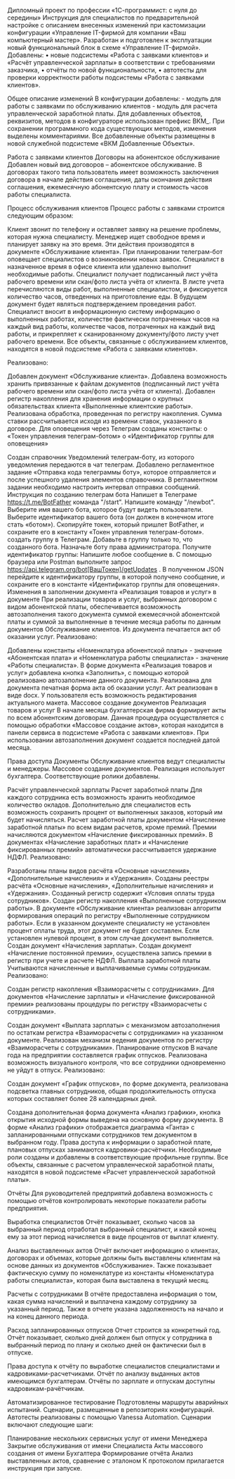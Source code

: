 Дипломный проект по профессии «1С-программист: с нуля до середины»
Инструкция для специалистов по предварительной настройке с описанием внесенных изменений при кастомизации конфигурации «Управление IT-фирмой для компании «Ваш компьютерный мастер».
Разработан и подготовлен к эксплуатации новый функциональный блок в схеме «Управление IT-фирмой». Добавлены: • новые подсистемы «Работа с заявками клиентов» и «Расчёт управленческой зарплаты» в соответствии с требованиями заказчика, • отчёты по новой функциональности, • автотесты для проверки корректности работы подсистемы «Работа с заявками клиентов».

Общее описание изменений В конфигурации добавлены: - модуль для работы с заявками по обслуживанию клиентов - модуль для расчета управленческой заработной платы. Для добавленных объектов, реквизитов, методов в конфигураторе использован префикс ВКМ_. При сохранении программного кода существующих методов, изменения выделены комментариями. Все добавленные объекты размещены в новой служебной подсистеме «ВКМ Добавленные Объекты».

Работа с заявками клиентов
Договоры на абонентское обслуживание Добавлен новый вид договоров – абонентское обслуживание. В договорах такого типа пользователь имеет возможность заключения договора в начале действия соглашения, даты окончания действия соглашения, ежемесячную абонентскую плату и стоимость часов работы специалиста.

Процесс обслуживания клиентов Процесс работы с заявками строится следующим образом:

Клиент звонит по телефону и оставляет заявку на решение проблемы, которая нужна специалисту. Менеджер ищет свободное время и планирует заявку на это время. Эти действия производятся в документе «Обслуживание клиента». При планировании телеграм-бот оповещает специалистов о возникновении новых заявок. Специалист в назначенное время в офисе клиента или удаленно выполнит необходимые работы. Специалист получает подписанный лист учёта рабочего времени или скан/фото листа учёта от клиента. В листе учета перечисляются виды работ, выполненные специалистом, и фиксируется количество часов, отведенных на приготовление еды. В будущем документ будет являться подтверждением проведения работ. Специалист вносит в информационную систему информацию о выполненных работах, количестве фактически потраченных часов на каждый вид работы, количестве часов, потраченных на каждый вид работы, и прикрепляет к сканированному документу/фото листу учет рабочего времени. Все объекты, связанные с обслуживанием клиентов, находятся в новой подсистеме «Работа с заявками клиентов».

Реализовано:

Добавлен документ «Обслуживание клиента».
Добавлена ​​возможность хранить привязанные к файлам документов (подписанный лист учёта рабочего времени или скан/фото листа учёта от клиента).
Добавлен регистр накопления для хранения информации о крупных обязательствах клиента «Выполненные клиентские работы».
Реализована обработка, проведенная по регистру накопления. Сумма ставки рассчитывается исходя из времени ставок, указанного в договоре.
Для оповещения через Телеграм созданы константы: o «Токен управления телеграм-ботом» o «Идентификатор группы для оповещения»

Создан справочник Уведомлений телеграм-боту, из которого уведомления передаются в чат телеграм. Добавлено регламентное задание «Отправка кода телеграммы боту», которое отправляется и после успешного удаления элементов справочника. В регламентном задании необходимо настроить интервал отправки сообщений.
Инструкция по созданию телеграм бота
Напишет в Телеграме https://t.me/BotFather команда "/start".
Напишите команду "/newbot".
Выберите имя вашего бота, которое будут видеть пользователи.
Выберите идентификатор вашего бота (он должен в конечном итоге стать «ботом»).
Скопируйте токен, который пришлет BotFather, и сохраните его в константу «Токен управления телеграм-ботом».
создать группу в Телеграм.
Добавьте в группу только то, что созданного бота.
Назначьте боту права администратора.
Получите идентификатор группы: Напишите любое сообщение в. С помощью браузера или Postman выполните запрос https://api.telegram.org/bot[ВашТокен]/getUpdates . В полученном JSON перейдите к идентификатору группы, в которой получено сообщение, и сохраните его в константе «Идентификатор группы для оповещения».
Изменения в заполнении документа «Реализация товаров и услуг» в документе При реализации товаров и услуг, выбранных договором с видом абонентской платы, обеспечивается возможность автозаполнения такого документа суммой ежемесячной абонентской платы и суммой за выполненные в течение месяца работы по данным документов Обслуживание клиентов. Из документа печатается акт об оказании услуг. Реализовано:

Добавлены константы «Номенклатура абонентской платы» - значение «Абонентская плата» и «Номенклатура работы специалиста» - значение «Работы специалиста». В форме документа «Реализация товаров и услуг» добавлена ​​кнопка «Заполнить», с помощью которой реализовано автозаполнение данного документа. Реализована для документа печатная форма акта об оказании услуг. Акт реализован в виде docx. У пользователя есть возможность редактирования актуального макета. Массовое создание документов Реализация товаров и услуг В начале месяца бухгалтерская фирма формирует акты по всем абонентским договорам. Данная процедура осуществляется с помощью обработки «Массовое создание актов», которая находится в панели сервиса в подсистеме «Работа с заявками клиентов». При использовании автозаполнения документ создается последней датой месяца.

Права доступа Документы Обслуживание клиентов ведут специалисты и менеджеры. Массовое создание документов. Реализация использует бухгалтера. Соответствующие ролики добавлены.

Расчёт управленческой зарплаты
Расчет заработной платы Для каждого сотрудника есть возможность хранить необходимое количество окладов. Дополнительно для специалистов есть возможность сохранить процент от выполненных заказов, который им будет начисляться. Расчет заработной платы документом «Начисление заработной платы» по всем видам расчетов, кроме премий. Премии начисляются документом «Начисление фиксированных премий». В документах «Начисление заработных плат» и «Начисление фиксированных премий» автоматически рассчитывается удержание НДФЛ. Реализовано:

Разработаны планы видов расчёта «Основные начисления», «Дополнительные начисления» и «Удержания».
Созданы реестры расчёта «Основные начисления», «Дополнительные начисления» и «Удержания».
Созданный регистр содержит «Условия оплаты труда сотрудников».
Создан регистр накопления «Выполненные сотрудником работы». В документе «Обслуживание клиента» реализован алгоритм формирования операций по регистру «Выполненные сотрудником работы». Если в указанном документе специалисту не установлен процент оплаты труда, этот документ не будет составлен. Если установлен нулевой процент, в этом случае документ выполняется.
Создан документ «Начисления зарплаты».
Создан документ «Начисление постоянной премии», осуществлена ​​запись премии в регистр при учете и расчете НДФЛ.
Выплата заработной платы Учитываются начисленные и выплачиваемые суммы сотрудникам. Реализовано:

Создан регистр накопления «Взаиморасчеты с сотрудниками». Для документов «Начисление зарплаты» и «Начисление фиксированной премии» реализованы процедуры по регистру «Взаиморасчеты с сотрудниками».

Создан документ «Выплата зарплаты» с механизмом автозаполнения по остаткам регистра «Взаиморасчеты с сотрудниками» на указанном документе. Реализован механизм ведения документов по регистру «Взаиморасчеты с сотрудниками». Планирование отпусков В начале года на предприятии составляется график отпусков. Реализована возможность визуального контроля, что все сотрудники одновременно не уйдут в отпуск. Реализовано:

Создан документ «График отпусков», по форме документа, реализована подсветка главных сотрудников, общая продолжительность отпуска которых составляет более 28 календарных дней.

Создана дополнительная форма документа «Анализ графики», кнопка открытия исходной формы выведена на основную форму документа. В форме «Анализ графики» отображается диаграмма «Ганта» с запланированными отпусками сотрудников тем документом в выбранном году. Права доступа к информации о заработной плате, плановых отпусках занимаются кадровики-расчётчики. Необходимые роли созданы и добавлены в соответствующие профильные группы. Все объекты, связанные с расчетом управленческой заработной платы, находятся в новой подсистеме «Расчет управленческой заработной платы».

Отчёты
Для руководителей предприятий добавлена ​​возможность с помощью отчётов контролировать некоторые показатели работы предприятия.

Выработка специалистов Отчёт показывает, сколько часов за выбранный период отработал выбранный специалист, и какой конец ему за этот период начисляется в виде процентов от выплат клиенту.

Анализ выставленных актов Отчёт включает информацию о клиентах, договорах и объемах, которые должны быть выставлены клиентам на основе данных из документов «Обслуживание». Также показывает фактическую сумму по номенклатуре из константы «Номенклатура работы специалиста», которая была выставлена ​​в текущий месяц.

Расчеты с сотрудниками В отчёте предоставлена ​​информация о том, какая сумма начислений и выплачена каждому сотруднику за указанный период. Также в отчете указана задолженность на начало и на конец данного периода.

Расход запланированных отпусков Отчет строится за конкретный год. Отчёт показывает, сколько дней должен был отпуск у сотрудника в выбранный период по плану и сколько дней он фактически был в отпуске.

Права доступа к отчёту по выработке специалистов специалистами и кадровиками-расчетчиками. Отчёт по анализу выданных актов имеющимся бухгалтерам. Отчёты по зарплате и отпускам доступны кадровикам-рачётчикам.

Автоматизированное тестирование
Подготовлены маршруты аварийных испытаний. Сценарии, размещенные в репозиториях конфигураций. Автотесты реализованы с помощью Vanessa Automation. Сценарии включают следующие шаги:

Планирование нескольких сервисных услуг от имени Менеджера
Закрытие обслуживания от имени Специалиста
Акты массового создания от имени Бухгалтера
Формирование отчёта Анализ выставленных актов, сравнение с эталоном К протоколом прилагается инструкция при запуске.






